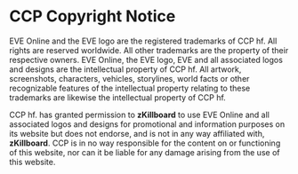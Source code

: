 # CCP Copyright Notice

EVE Online and the EVE logo are the registered trademarks of CCP hf. All rights are reserved worldwide. 
All other trademarks are the property of their respective owners. EVE Online, the EVE logo, EVE and all associated logos and designs are the intellectual property of CCP hf. 
All artwork, screenshots, characters, vehicles, storylines, world facts or other recognizable features of the intellectual property relating to these trademarks are likewise the intellectual property of CCP hf.

CCP hf. has granted permission to __zKillboard__ to use EVE Online and all associated logos and designs for promotional and information purposes on its website but does not endorse, and is not in any way affiliated with, __zKillboard__. CCP is in no way responsible for the content on or functioning of this website, nor can it be liable for any damage arising from the use of this website.